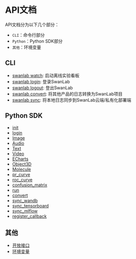 # API文档

API文档分为以下几个部分：

- `CLI`：命令行部分
- `Python`：Python SDK部分
- `其他`：环境变量

## CLI
- [swanlab watch](/api/cli-swanlab-watch.md): 启动离线实验看板
- [swanlab login](/api/cli-swanlab-login.md): 登录SwanLab
- [swanlab logout](/api/cli-swanlab-logout.md): 登出SwanLab
- [swanlab convert](/api/cli-swanlab-convert.md): 将其他产品的日志转换为SwanLab项目
- [swanlab sync](/api/cli-swanlab-sync.md): 将本地日志同步到SwanLab云端/私有化部署端

## Python SDK
- [init](/api/py-init.md)
- [login](/api/py-login.md)
- [Image](/api/py-Image.md)
- [Audio](/api/py-Audio.md)
- [Text](/api/py-Text.md)
- [Video](/api/py-video.md)
- [ECharts](/api/py-echarts.md)
- [Object3D](/api/py-object3d.md)
- [Molecule](/api/py-molecule.md)
- [pr_curve](/api/py-pr_curve.md)
- [roc_curve](/api/py-roc_curve.md)
- [confusion_matrix](/api/py-confusion_matrix.md)
- [run](/api/py-run.md)
- [convert](/api/py-converter.md)
- [sync_wandb](/api/py-sync-wandb.md)
- [sync_tensorboard](/api/py-sync-tensorboard.md)
- [sync_mlflow](/api/py-sync-mlflow.md)
- [register_callback](/api/py-register-callback.md)

## 其他
- [开放接口](/api/open-api.md)
- [环境变量](/api/environment-variable.md)

    